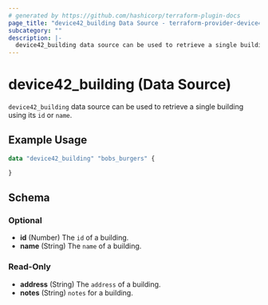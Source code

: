```yaml
---
# generated by https://github.com/hashicorp/terraform-plugin-docs
page_title: "device42_building Data Source - terraform-provider-device42"
subcategory: ""
description: |-
  device42_building data source can be used to retrieve a single building using its id or name.
---
```


# device42_building (Data Source)

`device42_building` data source can be used to retrieve a single building using its `id` or `name`.

## Example Usage

```terraform
data "device42_building" "bobs_burgers" {

}
```

<!-- schema generated by tfplugindocs -->
## Schema

### Optional

- **id** (Number) The `id` of a building.
- **name** (String) The `name` of a building.

### Read-Only

- **address** (String) The `address` of a building.
- **notes** (String) `notes` for a building.


